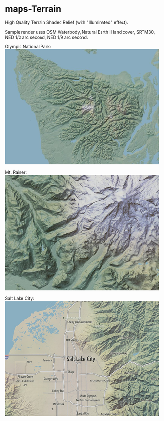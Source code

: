 maps-Terrain
============

High Quality Terrain Shaded Relief (with "Illuminated" effect).

Sample render uses OSM Waterbody, Natural Earth II land cover, SRTM30, NED 1/3 arc second, NED 1/9 arc second.

Olympic National Park:
![Sample 1](https://github.com/Kotaimen/maps-Terrain/raw/master/sample-0.jpg)

Mt. Rainer:
![Sample 2](https://github.com/Kotaimen/maps-Terrain/raw/master/sample-1.jpg)

Salt Lake City:
![Sample 3](https://github.com/Kotaimen/maps-Terrain/raw/master/sample-3.jpg)
